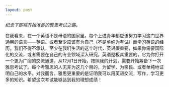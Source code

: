 ```yaml
---
layout: post
---
```


*纪念下即将开始准备的雅思考试之路。*

在我看来，在一个英语不是母语的国家里，每个上进青年都应该努力学习这门世界通用的语言——英语。或者至少应该有为自己（不是单纯为考试）而学习英语的经历。我们不得不承认，至少在我们生活的这个时代，英语很重要，如果你需要国际化的交流，或者需要在自己的专业领域深入研究，英语是极其重要的，它为你打开一个更为广阔的交流通道。从12月1日开始，按照我的计划，需要开始筹备下一次雅思考试了。每个考雅思的人无非为这几个目的，为留学、为移民、或者单纯地证明自己的水平。对我而言，雅思更重要的是证明我可以用英语交流，写作，学习更多的知识。希望这次考试能够达到我的理想成绩！